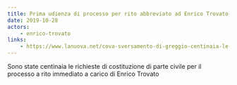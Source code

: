 ```yaml
---
title: Prima udienza di processo per rito abbreviato ad Enrico Trovato
date: 2019-10-28
actors:
    - enrico-trovato
links:
    - https://www.lanuova.net/cova-sversamento-di-greggio-centinaia-le-richieste-di-costituzione-di-parte-civile/
---
```


Sono state centinaia le richieste di costituzione di parte civile per il processo a rito immediato a carico di Enrico Trovato